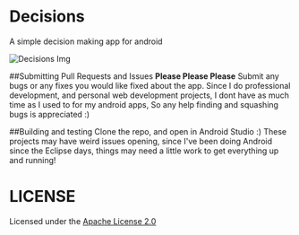 # Decisions
A simple decision making app for android

![Decisions Img](https://aaronthedev.com/images/decisionsscreen.c4f9c3fb.png)

##Submitting Pull Requests and Issues
**Please Please Please** Submit any bugs or any fixes you would like fixed about the app. 
Since I do professional development, and personal web development projects,
I dont have as much time as I used to for my android apps,
So any help finding and squashing bugs is appreciated :)

##Building and testing
Clone the repo, and open in Android Studio :) These projects may have weird issues opening, since I've been doing
Android since the Eclipse days, things may need a little work to get everything up and running!


# LICENSE

Licensed under the [Apache License 2.0](http://choosealicense.com/licenses/apache-2.0/)


